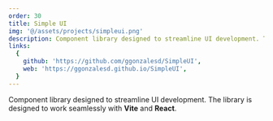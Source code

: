 ```yaml
---
order: 30
title: Simple UI
img: '@/assets/projects/simpleui.png'
description: Component library designed to streamline UI development. The library is designed to work seamlessly with Vite and React.
links:
  {
    github: 'https://github.com/ggonzalesd/SimpleUI',
    web: 'https://ggonzalesd.github.io/SimpleUI',
  }
---
```


Component library designed to streamline UI development. The library is designed to work seamlessly with **Vite** and **React**.
